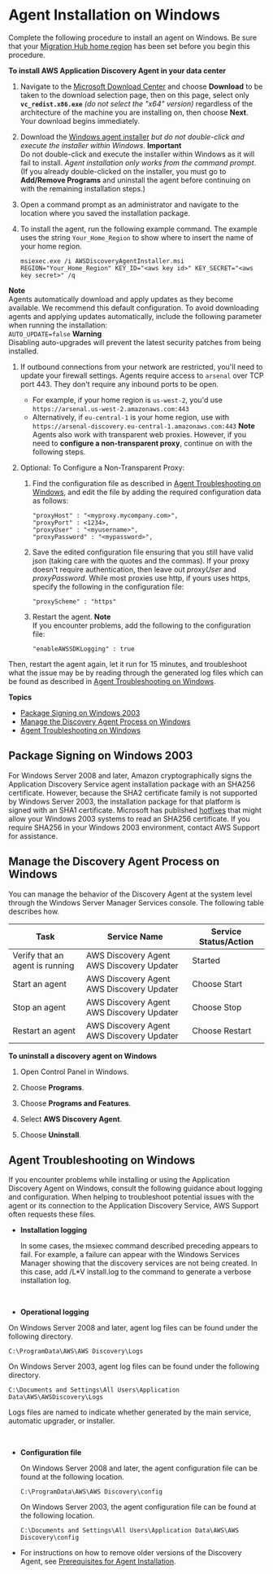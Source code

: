 # Agent Installation on Windows<a name="install_on_windows"></a>

Complete the following procedure to install an agent on Windows\. Be sure that your [Migration Hub home region](https://docs.aws.amazon.com/migrationhub/latest/ug/home-region.html) has been set before you begin this procedure\.<a name="windows_steps"></a>

**To install AWS Application Discovery Agent in your data center**

1. Navigate to the [Microsoft Download Center](https://www.microsoft.com/en-us/download/details.aspx?id=48145) and choose **Download** to be taken to the download selection page, then on this page, select only **`vc_redist.x86.exe`** *\(do not select the "x64" version\)* regardless of the architecture of the machine you are installing on, then choose **Next**\. Your download begins immediately\.

1. Download the [Windows agent installer](https://s3-us-west-2.amazonaws.com/aws-discovery-agent.us-west-2/windows/latest/AWSDiscoveryAgentInstaller.msi) *but do not double\-click and execute the installer within Windows*\.
**Important**  
Do not double\-click and execute the installer within Windows as it will fail to install\. *Agent installation only works from the command prompt*\. \(If you already double\-clicked on the installer, you must go to **Add/Remove Programs** and uninstall the agent before continuing on with the remaining installation steps\.\)

1. Open a command prompt as an administrator and navigate to the location where you saved the installation package\.

1. To install the agent, run the following example command\. The example uses the string `Your_Home_Region` to show where to insert the name of your home region\.

   ```
   msiexec.exe /i AWSDiscoveryAgentInstaller.msi REGION="Your_Home_Region" KEY_ID="<aws key id>" KEY_SECRET="<aws key secret>" /q
   ```
**Note**  
Agents automatically download and apply updates as they become available\. We recommend this default configuration\. To avoid downloading agents and applying updates automatically, include the following parameter when running the installation:  
`AUTO_UPDATE=false`
**Warning**  
Disabling auto\-upgrades will prevent the latest security patches from being installed\.

1. If outbound connections from your network are restricted, you'll need to update your firewall settings\. Agents require access to `arsenal` over TCP port 443\. They don't require any inbound ports to be open\.
   + For example, if your home region is `us-west-2`, you'd use `https://arsenal.us-west-2.amazonaws.com:443`
   + Alternatively, if `eu-central-1` is your home region, use with `https://arsenal-discovery.eu-central-1.amazonaws.com:443`
**Note**  
Agents also work with transparent web proxies\. However, if you need to **configure a non\-transparent proxy**, continue on with the following steps\.

1. Optional: To Configure a Non\-Transparent Proxy:

   1. Find the configuration file as described in [Agent Troubleshooting on Windows](#windows_troubleshooting), and edit the file by adding the required configuration data as follows:

      ```
      "proxyHost" : "<myproxy.mycompany.com>",
      "proxyPort" : <1234>,
      "proxyUser" : "<myusername>",
      "proxyPassword" : "<mypassword>",
      ```

   1. Save the edited configuration file ensuring that you still have valid json \(taking care with the quotes and the commas\)\. If your proxy doesn't require authentication, then leave out *proxyUser* and *proxyPassword*\. While most proxies use http, if yours uses https, specify the following in the configuration file:

      ```
      "proxyScheme" : "https"
      ```

   1. Restart the agent\. 
**Note**  
If you encounter problems, add the following to the configuration file:  

      ```
      "enableAWSSDKLogging" : true
      ```
Then, restart the agent again, let it run for 15 minutes, and troubleshoot what the issue may be by reading through the generated log files which can be found as described in [Agent Troubleshooting on Windows](#windows_troubleshooting)\.

**Topics**
+ [Package Signing on Windows 2003](#win2003)
+ [Manage the Discovery Agent Process on Windows](#using_on_windows)
+ [Agent Troubleshooting on Windows](#windows_troubleshooting)

## Package Signing on Windows 2003<a name="win2003"></a>

For Windows Server 2008 and later, Amazon cryptographically signs the Application Discovery Service agent installation package with an SHA256 certificate\. However, because the SHA2 certificate family is not supported by Windows Server 2003, the installation package for that platform is signed with an SHA1 certificate\. Microsoft has published [hotfixes](https://blogs.technet.microsoft.com/pki/2010/09/30/sha2-and-windows/) that might allow your Windows 2003 systems to read an SHA256 certificate\. If you require SHA256 in your Windows 2003 environment, contact AWS Support for assistance\. 

## Manage the Discovery Agent Process on Windows<a name="using_on_windows"></a>

You can manage the behavior of the Discovery Agent at the system level through the Windows Server Manager Services console\. The following table describes how\.


| Task | Service Name | Service Status/Action | 
| --- | --- | --- | 
| Verify that an agent is running | AWS Discovery Agent AWS Discovery Updater | Started | 
| Start an agent | AWS Discovery Agent AWS Discovery Updater | Choose Start | 
| Stop an agent | AWS Discovery Agent AWS Discovery Updater | Choose Stop | 
| Restart an agent | AWS Discovery Agent AWS Discovery Updater | Choose Restart | 

**To uninstall a discovery agent on Windows**

1. Open Control Panel in Windows\.

1. Choose **Programs**\.

1. Choose **Programs and Features**\.

1. Select **AWS Discovery Agent**\.

1. Choose **Uninstall**\.

## Agent Troubleshooting on Windows<a name="windows_troubleshooting"></a>

If you encounter problems while installing or using the Application Discovery Agent on Windows, consult the following guidance about logging and configuration\. When helping to troubleshoot potential issues with the agent or its connection to the Application Discovery Service, AWS Support often requests these files\. 
+ **Installation logging** 

  In some cases, the msiexec command described preceding appears to fail\. For example, a failure can appear with the Windows Services Manager showing that the discovery services are not being created\. In this case, add /L\*V install\.log to the command to generate a verbose installation log\.

   
+  **Operational logging** 

  On Windows Server 2008 and later, agent log files can be found under the following directory\.

  ```
  C:\ProgramData\AWS\AWS Discovery\Logs
  ```

  On Windows Server 2003, agent log files can be found under the following directory\.

  ```
  C:\Documents and Settings\All Users\Application Data\AWS\AWSDiscovery\Logs
  ```

  Logs files are named to indicate whether generated by the main service, automatic upgrader, or installer\.

   
+ **Configuration file**

  On Windows Server 2008 and later, the agent configuration file can be found at the following location\.

  ```
  C:\ProgramData\AWS\AWS Discovery\config
  ```

  On Windows Server 2003, the agent configuration file can be found at the following location\.

  ```
  C:\Documents and Settings\All Users\Application Data\AWS\AWS Discovery\config
  ```
+ For instructions on how to remove older versions of the Discovery Agent, see [Prerequisites for Agent Installation](gen-prep-agents.md)\.